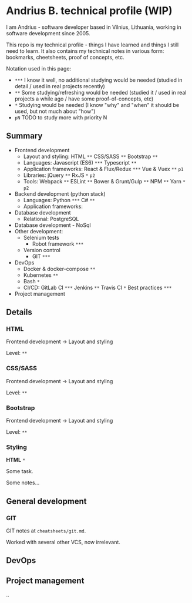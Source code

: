 # Andrius B. technical profile (WIP)

I am Andrius - software developer based in Vilnius, Lithuania, working in software development since 2005.

This repo is my technical profile - things I have learned and things I still need to learn. It also contains my technical notes in various form: bookmarks, cheetsheets, proof of concepts, etc.

Notation used in this page:

- `***` I know it well, no additional studying would be needed (studied in detail / used in real projects recently)
- `**` Some studying/refreshing would be needed (studied it / used in real projects a while ago / have some proof-of-concepts, etc)
- `*` Studying would be needed (I know "why" and "when" it should be used, but not much about "how")
- `pN` TODO to study more with priority N

## Summary

- Frontend development
  - Layout and styling: HTML `**` CSS/SASS `**` Bootstrap `**`
  - Languages: Javascript (ES6) `***` Typescript `**`
  - Application frameworks: React & Flux/Redux `***` Vue & Vuex `**` `p1`
  - Libraries: jQuery `**` RxJS `*` `p2`
  - Tools: Webpack `**` ESLint `**` Bower & Grunt/Gulp `**` NPM `**` Yarn `*` `p2`
- Backend development (python stack)
  - Languages: Python `***` C# `**`
  - Application frameworks:
- Database development
  - Relational: PostgreSQL
- Database development - NoSql
- Other development:
  - Selenium tests
    - Robot framework `***`
  - Version control
    - GIT `***`
- DevOps
  - Docker & docker-compose `**`
  - Kubernetes `**`
  - Bash `*`
  - CI/CD: GitLab CI `***` Jenkins `**` Travis CI `*` Best practices `***`
- Project management

## Details

### HTML

Frontend development -> Layout and styling

Level: `**`

### CSS/SASS

Frontend development -> Layout and styling

Level: `**`

### Bootstrap

Frontend development -> Layout and styling

Level: `**`

### Styling

**HTML**
`*`

Some task.

Some notes...

## General development

### GIT

GIT notes at `cheatsheets/git.md`.

Worked with several other VCS, now irrelevant.

## DevOps

## Project management

..
